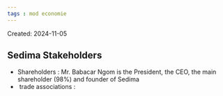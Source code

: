 ```yaml
---
tags : mod economie
---
```

Created: 2024-11-05

## Sedima Stakeholders

- Shareholders : Mr. Babacar Ngom is the President, the CEO, the main shareholder (98%) and founder of Sedima
-  trade associations : 